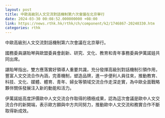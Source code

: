 ```yaml
---
layout: post
title: 中歐高級別人文交流對話機制第六次會議在北京舉行
date: 2024-03-30 00:08:52.000000000 +08:00
link: https://news.rthk.hk/rthk/ch/component/k2/1746867-20240330.htm
categories: rthk
---
```


中歐高級別人文交流對話機制第六次會議在北京舉行。

國務委員諶貽琴與歐盟委員會創新、研究、文化、教育和青年事務委員伊萬諾娃共同出席。

諶貽琴指出，雙方應落實好領導人重要共識，充分發揮高級別對話機制引領作用，豐富人文交流合作內涵，完善機制，塑造品牌，進一步便利人員往來，推動教育、科技、文化、媒體、體育、青年、婦女等領域交流合作走深走實，為中歐全面戰略夥伴關係發展注入新的動能和活力。

伊萬諾娃高度評價歐中人文交流合作取得的積極成果，認為這次會議是歐中人文交流合作的新開端，表示歐方願與中方共同努力，推動歐中人文交流和務實合作不斷取得新成效。
